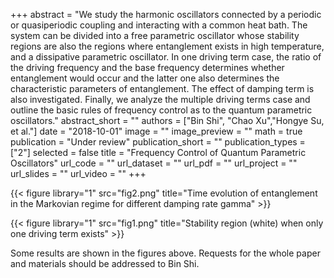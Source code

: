﻿+++ 
abstract = "We study the harmonic oscillators connected by a periodic or quasiperiodic coupling and interacting with a common heat bath. The system can be divided into a free parametric oscillator whose stability regions are also the regions where entanglement exists in high temperature, and a dissipative parametric oscillator. In one driving term case, the ratio of the driving frequency and the base frequency determines whether entanglement would occur and the latter one also determines the characteristic parameters of entanglement. The effect of damping term is also investigated. Finally, we analyze the multiple driving terms case and outline the basic rules of frequency control as to the quantum parametric oscillators."
abstract_short = ""
authors = ["Bin Shi", "Chao Xu","Hongye Su, et al."]
date = "2018-10-01"
image = ""
image_preview = ""
math = true
publication = "Under review"
publication_short = ""
publication_types = ["2"]
selected = false
title = "Frequency Control of Quantum Parametric Oscillators"
url_code = ""
url_dataset = ""
url_pdf = ""
url_project = ""
url_slides = ""
url_video = ""
+++


{{< figure library="1" src="fig2.png" title="Time evolution of entanglement in the Markovian regime for different damping rate gamma" >}}

{{< figure library="1" src="fig1.png" title="Stability region (white) when only one driving term exists" >}}

Some results are shown in the figures above. Requests for the whole paper and materials should be addressed to Bin Shi. 

